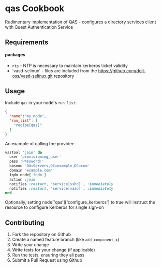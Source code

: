 qas Cookbook
========================
Rudimentary implementation of QAS - configures a directory services client with Quest Authentication Service

Requirements
------------ 
#### packages
- `ntp` - NTP is necessary to maintain kerberos ticket validity
- 'vasd-selinux' - files are included from the https://github.com/dell-oss/vasd-selinux.git repository

Usage
-----
Include `qas` in your node's `run_list`:

```json
{
  "name":"my_node",
  "run_list": [
    "recipe[qas]"
  ]
}
```

An example of calling the provider:

```ruby
vastool 'join' do
  user 'provisioning_user'
  pass 'P4ssword!'
  baseou 'OU=Servers,DC=example,DC=com'
  domain 'example.com'
  fqdn node['fqdn']
  action :join
  notifies :restart, 'service[sshd]', :immediately
  notifies :restart, 'service[vasd]', :immediately
end
```

Optionally, setting node['qas']['configure_kerberos'] to true will instruct the resource to configure Kerberos for single sign-on


Contributing
------------
1. Fork the repository on Github
2. Create a named feature branch (like `add_component_x`)
3. Write your change
4. Write tests for your change (if applicable)
5. Run the tests, ensuring they all pass
6. Submit a Pull Request using Github

